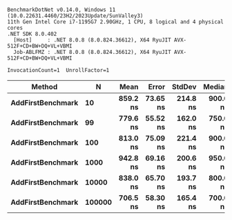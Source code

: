 ```

BenchmarkDotNet v0.14.0, Windows 11 (10.0.22631.4460/23H2/2023Update/SunValley3)
11th Gen Intel Core i7-1195G7 2.90GHz, 1 CPU, 8 logical and 4 physical cores
.NET SDK 8.0.402
  [Host]     : .NET 8.0.8 (8.0.824.36612), X64 RyuJIT AVX-512F+CD+BW+DQ+VL+VBMI
  Job-ABLFMZ : .NET 8.0.8 (8.0.824.36612), X64 RyuJIT AVX-512F+CD+BW+DQ+VL+VBMI

InvocationCount=1  UnrollFactor=1  

```
| Method            | N      | Mean     | Error    | StdDev   | Median   | Allocated |
|------------------ |------- |---------:|---------:|---------:|---------:|----------:|
| **AddFirstBenchmark** | **10**     | **859.2 ns** | **73.65 ns** | **214.8 ns** | **900.0 ns** |     **440 B** |
| **AddFirstBenchmark** | **99**     | **779.6 ns** | **55.52 ns** | **162.0 ns** | **750.0 ns** |     **440 B** |
| **AddFirstBenchmark** | **100**    | **813.0 ns** | **75.09 ns** | **221.4 ns** | **900.0 ns** |     **440 B** |
| **AddFirstBenchmark** | **1000**   | **942.8 ns** | **69.16 ns** | **200.6 ns** | **950.0 ns** |     **440 B** |
| **AddFirstBenchmark** | **10000**  | **838.0 ns** | **65.70 ns** | **193.7 ns** | **800.0 ns** |     **440 B** |
| **AddFirstBenchmark** | **100000** | **706.5 ns** | **58.30 ns** | **165.4 ns** | **700.0 ns** |     **440 B** |
